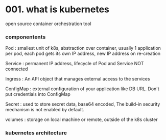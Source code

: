 # 001. what is kubernetes

open source container orchestration tool

### componentents

Pod : smallest unit of k8s, abstraction over container, usually 1 application per pod, each pod gets its own IP address, new IP address on re-creation

Service : permanent IP address, lifecycle of Pod and Service NOT connected

Ingress : An API object that manages external access to the services

ConfigMap : external configuration of your application like DB URL. Don't put credentials into ConfigMap

Secret : used to store secret data, base64 encoded, The build-in security mechanism is not enabled by default.

volumes : storage on local machine or remote, outside of the k8s cluster

### kubernetes architecture

